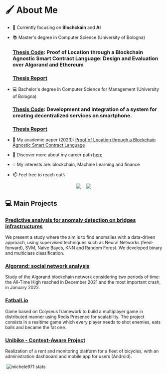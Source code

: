 #  🖌 About Me

- 🌱 Currently focusing on **Blochckain** and **AI**


- 📚 Master's degree in Computer Science (University of Bologna)
  ### [Thesis Code](https://github.com/Michele971/hypfs-upgrade): Proof of Location through a Blockchain Agnostic Smart Contract Language: Design and Evaluation over Algorand and Ethereum
  ### [Thesis Report](https://amslaurea.unibo.it/27599/)


- 💻 Bachelor's degree in Computer Science for Management (University of Bologna)
  ### [Thesis Code](https://gitlab.com/BonnyBay/progettotesi): Development and integration of a system for creating decentralized services on smartphone.
  ### [Thesis Report](https://amslaurea.unibo.it/22167/)

- 📄 My academic paper (2023): [Proof of Location through a Blockchain Agnostic Smart Contract Language](https://ieeexplore.ieee.org/abstract/document/10302948/)
  
- 📖 Discover more about my career path [here](https://drive.google.com/file/d/1s7iN8HXivOKJkqkn23p7BuIxD5YBcCnu/view?usp=share_link) 

- 💡 My interests are: blockchain, Machine Learning and finance

- 📫 Feel free to reach out!:
<p align='center'>
  </a>&nbsp;&nbsp;
   <a href="https://twitter.com/michele_bonini">
     <img src="https://img.shields.io/badge/twitter-%231DA1F2.svg?&style=for-the-badge&logo=twitter&logoColor=white&countColor=%232ea44f" />
  </a>&nbsp;&nbsp;
  <a href="https://www.linkedin.com/in/michele-bonini-4769021b6/">
     <img src="https://img.shields.io/badge/linkedin-%230077B5.svg?&style=for-the-badge&logo=linkedin&logoColor=white" />
  </a>&nbsp;&nbsp;
</p>




## 💻 Main Projects

### [Predictive analysis for anomaly detection on bridges infrastructures](https://gitlab.com/BonnyBay/bridges-sensors)

We present a study where the aim is to find anomalies with a data-driven approach, using supervised techniques such as Neural Networks (feed-forward), SVM, Naive Bayes, KNN and Random Forest.
We developed binary and multiclass classification.


### [Algorand: social network analysis](https://gitlab.com/BonnyBay/snaproject)

Study of the Algorand blockchain network considering two periods of time: the All-Time High reached in December 2021 and the most important crash, in January 2022.

### [Fatball.io](https://gitlab.com/BonnyBay/fatball)

Game based on Colyseus framework to build a multiplayer game in distributed manner using Redis Presence for scalability. The project consists in a realtime game which every player needs to shot enemies, eats balls and became the fat one. 

### [Unibike - Context-Aware Project](https://gitlab.com/BonnyBay/sca-project)

Realization of a rent and monitoring platform for a fleet of bicycles, with an administration dashboard and mobile app for users (Android).

<p>&nbsp;<img align="center" src="https://github-readme-stats.vercel.app/api?username=michele971&show_icons=true&locale=en" alt="michele971 stats" /></p>

